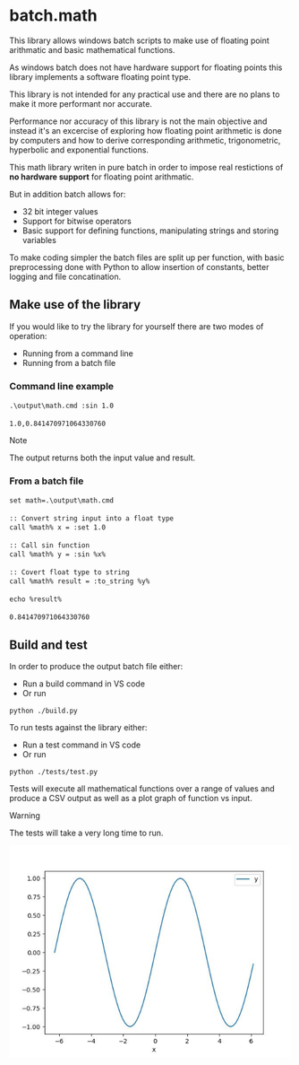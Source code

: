 # batch.math

This library allows windows batch scripts to make use of floating point arithmatic and basic mathematical functions.

As windows batch does not have hardware support for floating points this library implements a software floating point type.

This library is not intended for any practical use and there are no plans to make it more performant nor accurate.

Performance nor accuracy of this library is not the main objective and instead it's an excercise of exploring how floating point arithmetic is done by computers and how to derive corresponding arithmetic, trigonometric, hyperbolic and exponential functions.

This math library writen in pure batch in order to impose real restictions of **no hardware support** for floating point arithmatic.

But in addition batch allows for:
- 32 bit integer values
- Support for bitwise operators
- Basic support for defining functions, manipulating strings and storing variables

To make coding simpler the batch files are split up per function, with basic preprocessing done with Python to allow insertion of constants, better logging and file concatination. 

## Make use of the library
If you would like to try the library for yourself there are two modes of operation:
- Running from a command line
- Running from a batch file

### Command line example

```shell
.\output\math.cmd :sin 1.0

1.0,0.841470971064330760
```

> [!NOTE]
> The output returns both the input value and result.

### From a batch file

```batch
set math=.\output\math.cmd

:: Convert string input into a float type
call %math% x = :set 1.0

:: Call sin function
call %math% y = :sin %x%

:: Covert float type to string
call %math% result = :to_string %y%

echo %result%

0.841470971064330760
```

## Build and test

In order to produce the output batch file either:
- Run a build command in VS code
- Or run

```shell
python ./build.py
```

To run tests against the library either:
- Run a test command in VS code
- Or run

```shell
python ./tests/test.py
```

Tests will execute all mathematical functions over a range of values and produce a CSV output as well as a plot graph of function vs input. 

> [!WARNING]
> The tests will take a very long time to run.

![Sin(x)](/output/plots/sin.jpg)